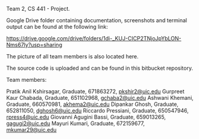 Team 2, CS 441 - Project.

Google Drive folder containing documentation, screenshots and terminal output can be found at the following link:

https://drive.google.com/drive/folders/1di-_KUJ-CICP2TNjoJpYbLON-Nms67ly?usp=sharing

The picture of all team members is also located here.

The source code is uploaded and can be found in this bitbucket repository.

Team members:

Pratik Anil Kshirsagar, Graduate, 671863272, pkshir2@uic.edu
Gurpreet Kaur Chabada, Graduate, 651102968, gchaba2@uic.edu
Ashwani Khemani, Graduate, 660570981, akhema2@uic.edu
Dipankar Ghosh, Graduate, 652811050, dghosh6@uic.edu
Riccardo Pressiani, Graduate, 650547946, rpress4@uic.edu
Giovanni Agugini Bassi, Graduate, 659013265, gagugi2@uic.edu
Mayuri Kumari, Graduate, 672159677, mkumar29@uic.edu


